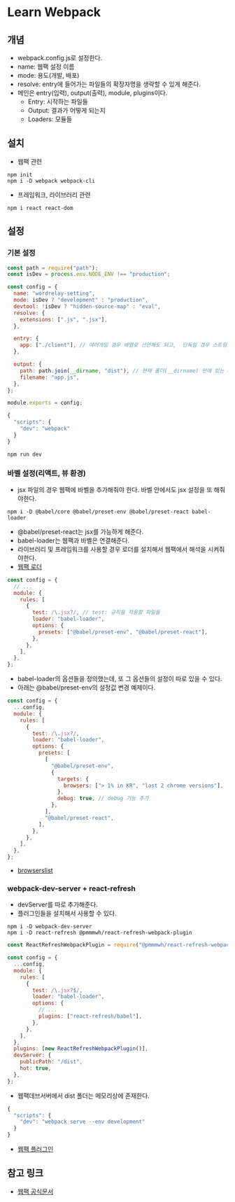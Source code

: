 # Learn Webpack

## 개념

- webpack.config.js로 설정한다.
- name: 웹팩 설정 이름
- mode: 용도(개발, 배포)
- resolve: entry에 들어가는 파일들의 확장자명을 생략할 수 있게 해준다.
- 메인은 entry(입력), output(출력), module, plugins이다.
  - Entry: 시작하는 파일들
  - Output: 결과가 어떻게 되는지
  - Loaders: 모듈들

## 설치

- 웹팩 관련

```command
npm init
npm i -D webpack webpack-cli
```

- 프레임워크, 라이브러리 관련

```command
npm i react react-dom
```

## 설정

### 기본 설정

```js (webpack.config.js)
const path = require("path");
const isDev = process.env.NODE_ENV !== "production";

const config = {
  name: "wordrelay-setting",
  mode: isDev ? "development" : "production",
  devtool: !isDev ? "hidden-source-map" : "eval",
  resolve: {
    extensions: [".js", ".jsx"],
  },

  entry: {
    app: ["./client"], // 여러개일 경우 배열로 선언해도 되고,  단독일 경우 스트링으로 선언해도 된다.
  },

  output: {
    path: path.join(__dirname, "dist"), // 현재 폴더(__dirname) 안에 있는 dist
    filename: "app.js",
  },
};

module.exports = config;
```

```js (package.json)
{
  "scripts": {
    "dev": "webpack"
  }
}
```

```command
npm run dev
```

### 바벨 설정(리액트, 뷰 환경)

- jsx 파일의 경우 웹팩에 바벨을 추가해줘야 한다. 바벨 안에서도 jsx 설정을 또 해줘야한다.

```command
npm i -D @babel/core @babel/preset-env @babel/preset-react babel-loader
```

- @babel/preset-react는 jsx를 가능하게 해준다.
- babel-loader는 웹팩과 바벨은 연결해준다.
- 라이브러리 및 프레임워크를 사용할 경우 로더를 설치해서 웹팩에서 해석을 시켜줘야한다.
- [웹팩 로더](https://webpack.js.org/concepts/#loaders)

```js (webpack.config.js)
const config = {
  // ...
  module: {
    rules: [
      {
        test: /\.jsx?/, // test: 규칙을 적용할 파일들
        loader: "babel-loader",
        options: {
          presets: ["@babel/preset-env", "@babel/preset-react"],
        },
      },
    ],
  },
};
```

- babel-loader의 옵션들을 정의했는데, 또 그 옵션들의 설정이 따로 있을 수 있다.
- 아래는 @babel/preset-env의 설정값 변경 예제이다.

```js (webpack.config.js)
const config = {
  ...config,
  module: {
    rules: [
      {
        test: /\.jsx?/,
        loader: "babel-loader",
        options: {
          presets: [
            [
              "@babel/preset-env",
              {
                targets: {
                  browsers: ["> 1% in KR", "last 2 chrome versions"],
                },
                debug: true, // debug 기능 추가
              },
            ],
            "@babel/preset-react",
          ],
        },
      },
    ],
  },
};
```

- [browserslist](https://github.com/browserslist/browserslist#full-list)

### webpack-dev-server + react-refresh

- devServer를 따로 추가해준다.
- 플러그인들을 설치해서 사용할 수 있다.

```command
npm i -D webpack-dev-server
npm i -D react-refresh @pmmmwh/react-refresh-webpack-plugin
```

```js (webpack.config.js)
const ReactRefreshWebpackPlugin = require("@pmmmwh/react-refresh-webpack-plugin");

const config = {
  ...config,
  module: {
    rules: [
      {
        test: /\.jsx?$/,
        loader: "babel-loader",
        options: {
          // ...
          plugins: ["react-refresh/babel"],
        },
      },
    ],
  },
  plugins: [new ReactRefreshWebpackPlugin()],
  devServer: {
    publicPath: "/dist",
    hot: true,
  },
};
```

- 웹팩데브서버에서 dist 폴더는 메모리상에 존재한다.

```js (package.json)
{
  "scripts": {
    "dev": "webpack serve --env development"
  }
}
```

- [웹팩 플러그인](https://webpack.js.org/plugins)

## 참고 링크

- [웹팩 공식문서](https://webpack.js.org)
